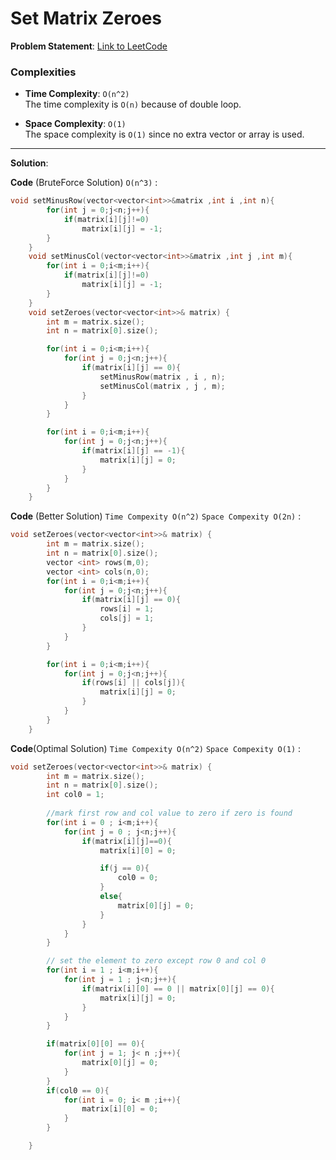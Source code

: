 
# Set Matrix Zeroes

**Problem Statement**:
[Link to LeetCode](https://leetcode.com/problems/set-matrix-zeroes/)

### Complexities

- **Time Complexity**: `O(n^2)`  
  The time complexity is `O(n)` because of double loop.

- **Space Complexity**: `O(1)`  
  The space complexity is `O(1)` since no extra vector or array is used.

---

**Solution**:

**Code** (BruteForce Solution) `O(n^3)` :
```cpp
void setMinusRow(vector<vector<int>>&matrix ,int i ,int n){
        for(int j = 0;j<n;j++){
            if(matrix[i][j]!=0)
                matrix[i][j] = -1;
        }
    }
    void setMinusCol(vector<vector<int>>&matrix ,int j ,int m){
        for(int i = 0;i<m;i++){
            if(matrix[i][j]!=0)
                matrix[i][j] = -1;
        }
    }
    void setZeroes(vector<vector<int>>& matrix) {
        int m = matrix.size();
        int n = matrix[0].size();

        for(int i = 0;i<m;i++){
            for(int j = 0;j<n;j++){
                if(matrix[i][j] == 0){
                    setMinusRow(matrix , i , n);
                    setMinusCol(matrix , j , m);
                }
            }
        }

        for(int i = 0;i<m;i++){
            for(int j = 0;j<n;j++){
                if(matrix[i][j] == -1){
                    matrix[i][j] = 0;
                }
            }
        }
    }
```
**Code** (Better Solution) `Time Compexity O(n^2)` `Space Compexity O(2n)` :
```cpp
void setZeroes(vector<vector<int>>& matrix) {
        int m = matrix.size();
        int n = matrix[0].size();
        vector <int> rows(m,0);
        vector <int> cols(n,0);
        for(int i = 0;i<m;i++){
            for(int j = 0;j<n;j++){
                if(matrix[i][j] == 0){
                    rows[i] = 1;
                    cols[j] = 1;
                }
            }
        }

        for(int i = 0;i<m;i++){
            for(int j = 0;j<n;j++){
                if(rows[i] || cols[j]){
                    matrix[i][j] = 0;
                }
            }
        }
    }
```
**Code**(Optimal Solution) `Time Compexity O(n^2)` `Space Compexity O(1)` :
```cpp
void setZeroes(vector<vector<int>>& matrix) {
        int m = matrix.size();
        int n = matrix[0].size();
        int col0 = 1;
        
        //mark first row and col value to zero if zero is found
        for(int i = 0 ; i<m;i++){
            for(int j = 0 ; j<n;j++){
                if(matrix[i][j]==0){
                    matrix[i][0] = 0;

                    if(j == 0){
                        col0 = 0;
                    }
                    else{
                        matrix[0][j] = 0;
                    }
                }
            }
        }

        // set the element to zero except row 0 and col 0
        for(int i = 1 ; i<m;i++){
            for(int j = 1 ; j<n;j++){
                if(matrix[i][0] == 0 || matrix[0][j] == 0){
                    matrix[i][j] = 0;
                }
            }
        }

        if(matrix[0][0] == 0){
            for(int j = 1; j< n ;j++){
                matrix[0][j] = 0;
            }
        }
        if(col0 == 0){
            for(int i = 0; i< m ;i++){
                matrix[i][0] = 0;
            }
        }

    }
```
